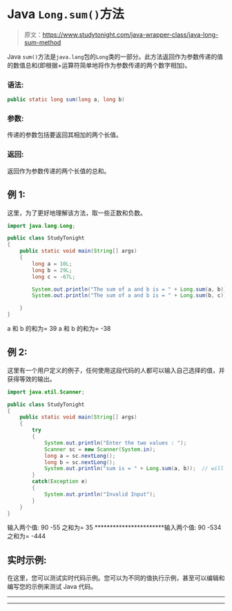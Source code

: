 # Java `Long.sum()`方法

> 原文：<https://www.studytonight.com/java-wrapper-class/java-long-sum-method>

Java `sum()`方法是`java.lang`包的`Long`类的一部分。此方法返回作为参数传递的值的数值总和(即根据+运算符简单地将作为参数传递的两个数字相加)。

### 语法:

```java
public static long sum(long a, long b) 
```

### 参数:

传递的参数包括要返回其相加的两个长值。

### 返回:

返回作为参数传递的两个长值的总和。

## 例 1:

这里，为了更好地理解该方法，取一些正数和负数。

```java
import java.lang.Long;

public class StudyTonight
{  
    public static void main(String[] args) 
    {          
        long a = 10L;  
        long b = 29L;  
        long c = -67L;

        System.out.println("The sum of a and b is = " + Long.sum(a, b));  // It will return the sum of a and b
        System.out.println("The sum of a and b is = " + Long.sum(b, c));  // It will return the sum of b and c

    }      
}
```

a 和 b 的和为= 39
a 和 b 的和为= -38

## 例 2:

这里有一个用户定义的例子，任何使用这段代码的人都可以输入自己选择的值，并获得等效的输出。

```java
import java.util.Scanner;  

public class StudyTonight
{  
	public static void main(String[] args) 
	{  
		try
		{
			System.out.println("Enter the two values : ");  
			Scanner sc = new Scanner(System.in);  
			long a = sc.nextLong();  
			long b = sc.nextLong();  
			System.out.println("sum is = " + Long.sum(a, b));  // will return the sum of a and b. 
		}
		catch(Exception e)
		{
			System.out.println("Invalid Input");
		}
	}  
}
```

输入两个值:
90 -55
之和为= 35
***********************输入两个值:
90 -534
之和为= -444

## 实时示例:

在这里，您可以测试实时代码示例。您可以为不同的值执行示例，甚至可以编辑和编写您的示例来测试 Java 代码。

* * *

* * *